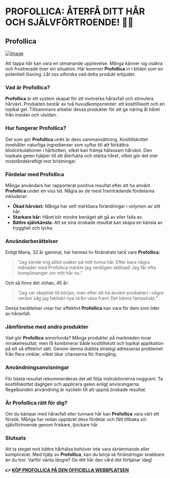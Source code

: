 # PROFOLLICA: ÅTERFÅ DITT HÅR OCH SJÄLVFÖRTROENDE! 💪✨

## Profollica

[![Image](https://www2.sellhealth.com/2/profollica_011_140x250.jpg)](https://gchaffi.com/ltEqzuH4)

Att tappa hår kan vara en utmanande upplevelse. Många känner sig osäkra och frustrerade över sin situation. Här kommer **Profollica** in i bilden som en potentiell lösning. Låt oss utforska vad detta produkt erbjuder.

### Vad är Profollica?

**Profollica** är ett system skapat för att motverka håravfall och stimulera hårväxt. Produkten består av två huvudkomponenter: ett kosttillskott och en topikal gel. Tillsammans arbetar dessa produkter för att ge näring åt håret från insidan och utsidan.

### Hur fungerar Profollica?

Det som gör **Profollica** unikt är dess sammansättning. Kosttillskottet innehåller naturliga ingredienser som syftar till att förbättra blodcirkulationen i hårbotten, vilket kan främja hälsosam hårväxt. Den topikala gelen hjälper till att återfukta och stärka håret, vilket gör det mer motståndskraftigt mot bristningar.

### Fördelar med Profollica

Många användare har rapporterat positiva resultat efter att ha använt **Profollica** under en viss tid. Några av de mest framträdande fördelarna inkluderar:

- **Ökad hårväxt:** Många har sett märkbara förändringar i volymen av sitt hår.
- **Starkare hår:** Håret blir mindre benäget att gå av eller falla av.
- **Bättre självkänsla:** Att se sina önskade resultat kan skapa en känsla av trygghet och lycka.

### Användarberättelser

Enligt Maria, 32 år gammal, har hennes liv förändrats tack vare **Profollica**:

> "Jag kände mig alltid osäker på mitt tunna hår. Efter bara några månader med Profollica märkte jag verkligen skillnad! Jag får ofta komplimanger om mitt hår nu."

Och så finns det Johan, 45 år:

> "Jag var skeptisk till början, men efter att ha använt produkten i några veckor såg jag faktiskt nya strån växa fram! Det känns fantastiskt."

Dessa berättelser visar hur effektivt **Profollica** kan vara för dem som lider av håravfall.

### Jämförelse med andra produkter

Vad gör **Profollica** annorlunda? Många produkter på marknaden lovar mirakelresultat, men få kombinerar både kosttillskott och topikal applikation på ett så effektivt sätt. Genom denna dubbla strategi adresseras problemet från flera vinklar, vilket ökar chanserna för framgång.

### Användningsanvisningar

För bästa resultat rekommenderas det att följa instruktionerna noggrant. Ta kosttillskottet dagligen och applicera gelen enligt anvisningarna. Regelbunden användning är nyckeln till att uppnå önskade resultat.

### Är Profollica rätt för dig?

Om du kämpar med håravfall eller tunnare hår kan **Profollica** vara värt ett försök. Många har redan upptäckt dess fördelar och fått tillbaka sin självförtroende genom friskare, tjockare hår.

### Slutsats

Att ta steget mot bättre hårhälsa behöver inte vara skrämmande eller komplicerat. Med hjälp av **Profollica**, kan du börja se förändringar snabbare än du tror. Varför vänta längre? Ge ditt hår den vård det förtjänar idag!



**👉 [KÖP PROFOLLICA PÅ DEN OFFICIELLA WEBBPLATSEN](https://gchaffi.com/ltEqzuH4)**